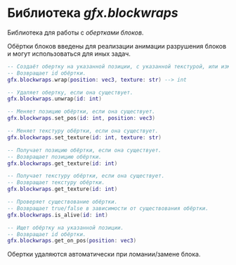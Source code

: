 # Библиотека *gfx.blockwraps*

Библиотека для работы с *обертками блоков*.

Обёртки блоков введены для реализации анимации разрушения блоков и могут
использоваться для иных задач.

```lua
-- Создаёт обертку на указанной позиции, с указанной текстурой, или изменяет существующую на позиции.
-- Возвращает id обёртки.
gfx.blockwraps.wrap(position: vec3, texture: str) --> int

-- Удаляет обертку, если она существует.
gfx.blockwraps.unwrap(id: int)

-- Меняет позицию обёртки, если она существует.
gfx.blockwraps.set_pos(id: int, position: vec3)

-- Меняет текстуру обёртки, если она существует.
gfx.blockwraps.set_texture(id: int, texture: str)

-- Получает позицию обёртки, если она существует.
-- Возвращает позицию обёртки.
gfx.blockwraps.get_texture(id: int)

-- Получает текстуру обёртки, если она существует.
-- Возвращает текстуру обёртки.
gfx.blockwraps.get_texture(id: int)

-- Проверяет существование обёртки.
-- Возвращает true/false в зависимости от существования обёртки.
gfx.blockwraps.is_alive(id: int)

-- Ищет обёртку на указанной позиции.
-- Возвращает id обёртки.
gfx.blockwraps.get_on_pos(position: vec3)
```

Обертки удаляются автоматически при ломании/замене блока.
